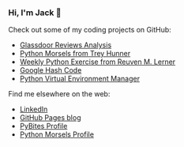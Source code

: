 ### Hi, I'm Jack 👋

Check out some of my coding projects on GitHub:
- [Glassdoor Reviews Analysis](https://github.com/jax7er/glassdoor_analysis)
- [Python Morsels from Trey Hunner](https://github.com/jax7er/PythonMorsels)
- [Weekly Python Exercise from Reuven M. Lerner](https://github.com/jax7er/reuven-m-lerner-weekly-python)
- [Google Hash Code](https://github.com/jax7er/GoogleHashCodePractise)
- [Python Virtual Environment Manager](https://github.com/jax7er/python-venv-manager)

Find me elsewhere on the web:
- [LinkedIn](https://www.linkedin.com/in/jackmehmet)
- [GitHub Pages blog](https://jax7er.github.io)
- [PyBites Profile](https://codechalleng.es/profiles/jax7er)
- [Python Morsels Profile](https://www.pythonmorsels.com/profile/baba8bfbcf4f4a2eaa4d985ceddef191)
<!--
**jax7er/jax7er** is a ✨ _special_ ✨ repository because its `README.md` (this file) appears on your GitHub profile.

Here are some ideas to get you started:

- 🔭 I’m currently working on ...
- 🌱 I’m currently learning ...
- 👯 I’m looking to collaborate on ...
- 🤔 I’m looking for help with ...
- 💬 Ask me about ...
- 📫 How to reach me: ...
- 😄 Pronouns: ...
- ⚡ Fun fact: ...
-->

